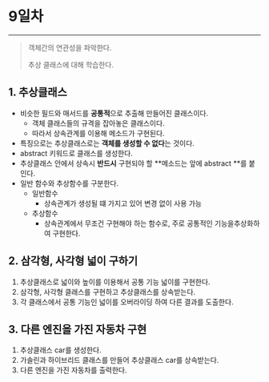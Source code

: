 # 9일차
---

> 객체간의 연관성을 파악한다. 
>
> 추상 클래스에 대해 학습한다. 
>

## 1.  추상클래스 
   + 비슷한 필드와 매서드를 **공통적**으로 추출해 만들어진 클래스이다. 
     + 객체 클래스들의 규격을 잡아놓은 클래스이다. 
     + 따라서 상속관계를 이용해 메소드가 구현된다. 
   + 특징으로는 추상클래스로는 **객체를 생성할 수 없다**는 것이다.
   + abstract 키워드로 클래스를 생성한다. 
   + 추상클래스 안에서 상속시 **반드시** 구현되야 할 **메소드는 앞에 abstract **를 붙인다. 
   + 일반 함수와 추상함수를 구분한다. 
     + 일반함수 
       + 상속관계가 생성될 떄 가지고 있어 변경 없이 사용 가능 
     + 추상함수 
       + 상속관계에서 무조건 구현해야 하는 함수로, 주로 공통적인 기능을추상화하여 구현한다. 
## 2. 삼각형, 사각형 넓이 구하기
   1. 추상클래스로 넓이와 높이를 이용해서  공통 기능 넓이를 구현한다. 
   2. 삼각형, 사각형 클래스를 구현하고 추상클래스를 상속받는다. 
   3. 각 클래스에서 공통 기능인 넓이를 오버라이딩 하여 다른 결과를 도출한다. 
## 3. 다른 엔진을 가진 자동차 구현
   1. 추상클래스 car를 생성한다. 
   2. 가솔린과 하이브리드 클래스를 만들어 추상클래스 car를 상속받는다. 
   3. 다른 엔진을 가진 자동차를 출력한다.  
